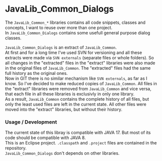 # JavaLib_Common_Dialogs
The `JavaLib_Common_*` libraries contains all code snippets, classes and concepts, I want to reuse over more than one project.  
In `JavaLib_Common_Dialogs` contains some usefull general purpose dialog classes.  

`JavaLib_Common_Dialogs` is an extract of `JavaLib_Common`.  
At first and for a long time I've used SVN for versioning and all these extracts were made via `SVN externals` (separate files or whole folders).
So all changes in the "extracted" files in the "extract" libraries were also made in the original files of `JavaLib_Common`.
The "extracted" files had the same full history as the original ones.  
Now in GIT there is no similar mechanism like `SVN externals`, as far as I know.
So I've decided to make reduced copies of `JavaLib_Common`.
All files in the "extract" libraries were removed from `JavaLib_Common` and vice versa,
that each file in all these libraries is exclusivly in only one library.  
As a result, `JavaLib_Common` contains the complete history of all files, but only the least used files are left in the current state.
All other files were moved into the "extract" libraries, but without their history.

### Usage / Development
The current state of this libray is compatible with JAVA 17. But most of its code should be compatible with JAVA 8.  
This is an Eclipse project. `.classpath` and `.project` files are contained in the repository.  
`JavaLib_Common_Dialogs` don't depends on other libraries.

